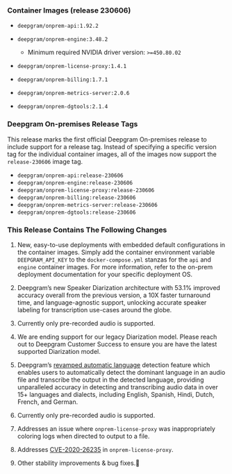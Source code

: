 ### Container Images (release 230606)

- `deepgram/onprem-api:1.92.2`
- `deepgram/onprem-engine:3.48.2`
  - Minimum required NVIDIA driver version: `>=450.80.02`


- `deepgram/onprem-license-proxy:1.4.1`
- `deepgram/onprem-billing:1.7.1`
- `deepgram/onprem-metrics-server:2.0.6`
- `deepgram/onprem-dgtools:2.1.4`

### Deepgram On-premises Release Tags

This release marks the first official Deepgram On-premises release to include support for a release tag. Instead of specifying a specific version tag for the individual container images, all of the images now support the `release-230606` image tag.

- `deepgram/onprem-api:release-230606`
- `deepgram/onprem-engine:release-230606`
- `deepgram/onprem-license-proxy:release-230606`
- `deepgram/onprem-billing:release-230606`
- `deepgram/onprem-metrics-server:release-230606`
- `deepgram/onprem-dgtools:release-230606`

### This Release Contains The Following Changes

1. New, easy-to-use deployments with embedded default configurations in the container images. Simply add the container environment variable `DEEPGRAM_API_KEY` to the `docker-compose.yml` stanzas for the `api` and `engine` container images. For more information, refer to the on-prem deployment documentation for your specific deployment OS.
2. Deepgram’s new Speaker Diarization architecture with 53.1% improved accuracy overall from the previous version, a 10X faster turnaround time, and language-agnostic support, unlocking accurate speaker labeling for transcription use-cases around the globe.
  1. Currently only pre-recorded audio is supported.
  2. We are ending support for our legacy Diarization model. Please reach out to Deepgram Customer Success to ensure you are have the latest supported Diarization model.


3. Deepgram’s [revamped automatic language](https://blog.deepgram.com/nextgen-speaker-diarization-and-language-detection-models/#speaking-your-language:-accurately-detecting-and-transcribing-the-languages-you-need) detection feature which enables users to automatically detect the dominant language in an audio file and transcribe the output in the detected language, providing unparalleled accuracy in detecting and transcribing audio data in over 15+ languages and dialects, including English, Spanish, Hindi, Dutch, French, and German.
  1. Currently only pre-recorded audio is supported.


4. Addresses an issue where `onprem-license-proxy` was inappropriately coloring logs when directed to output to a file.
5. Addresses [CVE-2020-26235](https://nvd.nist.gov/vuln/detail/CVE-2020-26235) in `onprem-license-proxy`.
6. Other stability improvements & bug fixes.🐛

